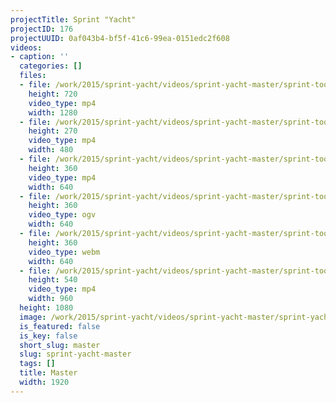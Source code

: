 ```yaml
---
projectTitle: Sprint "Yacht"
projectID: 176
projectUUID: 0af043b4-bf5f-41c6-99ea-0151edc2f608
videos:
- caption: ''
  categories: []
  files:
  - file: /work/2015/sprint-yacht/videos/sprint-yacht-master/sprint-too-rich-to-care-yacht-1280x720.mp4
    height: 720
    video_type: mp4
    width: 1280
  - file: /work/2015/sprint-yacht/videos/sprint-yacht-master/sprint-too-rich-to-care-yacht-480x270.mp4
    height: 270
    video_type: mp4
    width: 480
  - file: /work/2015/sprint-yacht/videos/sprint-yacht-master/sprint-too-rich-to-care-yacht-640x360.mp4
    height: 360
    video_type: mp4
    width: 640
  - file: /work/2015/sprint-yacht/videos/sprint-yacht-master/sprint-too-rich-to-care-yacht-640x360.ogv
    height: 360
    video_type: ogv
    width: 640
  - file: /work/2015/sprint-yacht/videos/sprint-yacht-master/sprint-too-rich-to-care-yacht-640x360.webm
    height: 360
    video_type: webm
    width: 640
  - file: /work/2015/sprint-yacht/videos/sprint-yacht-master/sprint-too-rich-to-care-yacht-960x540.mp4
    height: 540
    video_type: mp4
    width: 960
  height: 1080
  image: /work/2015/sprint-yacht/videos/sprint-yacht-master/sprint-yacht-02.jpg
  is_featured: false
  is_key: false
  short_slug: master
  slug: sprint-yacht-master
  tags: []
  title: Master
  width: 1920
---
```

